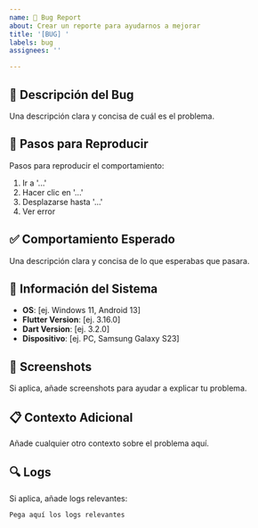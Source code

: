 ```yaml
---
name: 🐛 Bug Report
about: Crear un reporte para ayudarnos a mejorar
title: '[BUG] '
labels: bug
assignees: ''

---
```


## 🐛 Descripción del Bug
Una descripción clara y concisa de cuál es el problema.

## 🔄 Pasos para Reproducir
Pasos para reproducir el comportamiento:
1. Ir a '...'
2. Hacer clic en '...'
3. Desplazarse hasta '...'
4. Ver error

## ✅ Comportamiento Esperado
Una descripción clara y concisa de lo que esperabas que pasara.

## 📱 Información del Sistema
- **OS**: [ej. Windows 11, Android 13]
- **Flutter Version**: [ej. 3.16.0]
- **Dart Version**: [ej. 3.2.0]
- **Dispositivo**: [ej. PC, Samsung Galaxy S23]

## 📸 Screenshots
Si aplica, añade screenshots para ayudar a explicar tu problema.

## 📋 Contexto Adicional
Añade cualquier otro contexto sobre el problema aquí.

## 🔍 Logs
Si aplica, añade logs relevantes:

```
Pega aquí los logs relevantes
```
